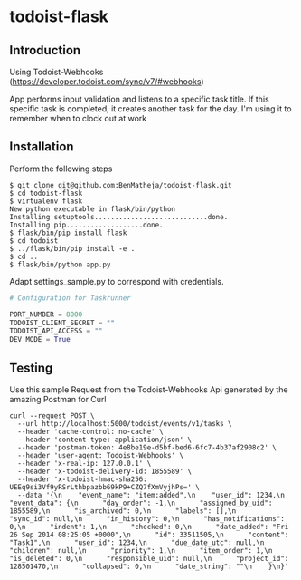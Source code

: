 # todoist-flask

## Introduction
Using Todoist-Webhooks (https://developer.todoist.com/sync/v7/#webhooks)

App performs input validation and listens to a specific task title.
If this specific task is completed, it creates another task for the day.
I'm using it to remember when to clock out at work

## Installation
Perform the following steps

```shell
$ git clone git@github.com:BenMatheja/todoist-flask.git
$ cd todoist-flask
$ virtualenv flask
New python executable in flask/bin/python
Installing setuptools............................done.
Installing pip...................done.
$ flask/bin/pip install flask
$ cd todoist
$ ../flask/bin/pip install -e .
$ cd ..
$ flask/bin/python app.py
```

Adapt settings_sample.py to correspond with credentials.

```python
# Configuration for Taskrunner

PORT_NUMBER = 8000
TODOIST_CLIENT_SECRET = ""
TODOIST_API_ACCESS = ""
DEV_MODE = True
```
## Testing
Use this sample Request from the Todoist-Webhooks Api generated by the amazing Postman for Curl
```shell
curl --request POST \
  --url http://localhost:5000/todoist/events/v1/tasks \
  --header 'cache-control: no-cache' \
  --header 'content-type: application/json' \
  --header 'postman-token: 4e8be19e-d5bf-bed6-6fc7-4b37af2908c2' \
  --header 'user-agent: Todoist-Webhooks' \
  --header 'x-real-ip: 127.0.0.1' \
  --header 'x-todoist-delivery-id: 1855589' \
  --header 'x-todoist-hmac-sha256: UEEq9si3Vf9yRSrLthbpazbb69kP9+CZQ7fXmVyjhPs=' \
  --data '{\n    "event_name": "item:added",\n    "user_id": 1234,\n    "event_data": {\n      "day_order": -1,\n      "assigned_by_uid": 1855589,\n      "is_archived": 0,\n      "labels": [],\n      "sync_id": null,\n      "in_history": 0,\n      "has_notifications": 0,\n      "indent": 1,\n      "checked": 0,\n      "date_added": "Fri 26 Sep 2014 08:25:05 +0000",\n      "id": 33511505,\n      "content": "Task1",\n      "user_id": 1234,\n      "due_date_utc": null,\n      "children": null,\n      "priority": 1,\n      "item_order": 1,\n      "is_deleted": 0,\n      "responsible_uid": null,\n      "project_id": 128501470,\n      "collapsed": 0,\n      "date_string": ""\n    }\n}'
```